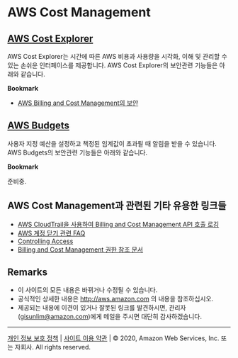 # AWS Cost Management

## [AWS Cost Explorer](https://aws.amazon.com/ko/aws-cost-management/aws-cost-explorer/?nc2=h_m1)

AWS Cost Explorer는 시간에 따른 AWS 비용과 사용량을 시각화, 이해 및 관리할 수 있는 손쉬운 인터페이스를 제공합니다. AWS Cost Explorer의 보안관련 기능들은 아래와 같습니다.

**Bookmark**

* [AWS Billing and Cost Management의 보안](https://docs.aws.amazon.com/ko_kr/awsaccountbilling/latest/aboutv2/security.html)


## [AWS Budgets](https://aws.amazon.com/ko/aws-cost-management/aws-budgets/?nc2=h_m1)

사용자 지정 예산을 설정하고 책정된 임계값이 초과될 때 알림을 받을 수 있습니다. AWS Budgets의 보안관련 기능들은 아래와 같습니다.

**Bookmark**

준비중.


 
## AWS Cost Management과 관련된 기타 유용한 링크들

* [AWS CloudTrail을 사용하여 Billing and Cost Management API 호출 로깅](https://docs.aws.amazon.com/ko_kr/awsaccountbilling/latest/aboutv2/logging-using-cloudtrail.html)
* [AWS 계정 닫기 관련 FAQ](https://docs.aws.amazon.com/ko_kr/awsaccountbilling/latest/aboutv2/account-closure-faq.html)
* [Controlling Access](https://docs.aws.amazon.com/ko_kr/awsaccountbilling/latest/aboutv2/control-access-billing.html)
* [Billing and Cost Management 권한 참조 문서](https://docs.aws.amazon.com/ko_kr/awsaccountbilling/latest/aboutv2/billing-permissions-ref.html)


## Remarks

* 이 사이트의 모든 내용은 바뀌거나 수정될 수 있습니다.
* 공식적인 상세한 내용은 http://aws.amazon.com 의 내용을 참조하십시오.
* 제공되는 내용에 이견이 있거나 잘못된 링크를 발견하시면, 관리자(gisunlim@amazon.com)에게 메일을 주시면 대단히 감사하겠습니다.

---

[개인 정보 보호 정책](https://aws.amazon.com/privacy/?nc1=f_pr) | [사이트 이용 약관](https://aws.amazon.com/terms/?nc1=f_pr) | © 2020, Amazon Web Services, Inc. 또는 자회사. All rights reserved. 


<script type="text/javascript" src="http://www.websitegoodies.com/counter.php?id=72613&color=%23183fd8"></script>